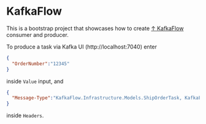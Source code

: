 # KafkaFlow

This is a bootstrap project that showcases how to create [↑ KafkaFlow](https://farfetch.github.io/kafkaflow/docs/) consumer and producer.

To produce a task via Kafka UI (http://localhost:7040) enter 

```json
{
  "OrderNumber":"12345"
}
```

inside `Value` input, and 

```json
{
  "Message-Type":"KafkaFlow.Infrastructure.Models.ShipOrderTask, KafkaFlow.Infrastructure"
}
```

inside `Headers`.
